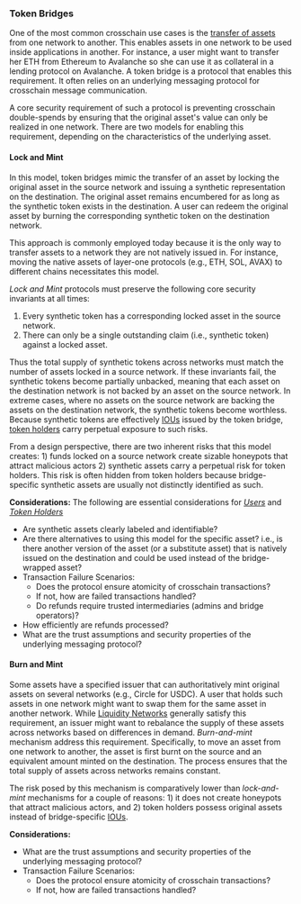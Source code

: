 ### Token Bridges
One of the most common crosschain use cases is the [transfer of assets](../../01intro/introduction.md#types-of-crosschain-interaction) from one network to another. This enables assets in one network to be used inside applications in another. For instance, a user might want to transfer her ETH from Ethereum to Avalanche so she can use it as collateral in a lending protocol on Avalanche. A token bridge is a protocol that enables this requirement. It often relies on an underlying messaging protocol for crosschain message communication. 

A core security requirement of such a protocol is preventing crosschain double-spends by ensuring that the original asset's value can only be realized in one network. There are two models for enabling this requirement, depending on the characteristics of the underlying asset.

#### Lock and Mint
In this model, token bridges mimic the transfer of an asset by locking the original asset in the source network and issuing a synthetic representation on the destination. The original asset remains encumbered for as long as the synthetic token exists in the destination. A user can redeem the original asset by burning the corresponding synthetic token on the destination network.

This approach is commonly employed today because it is the only way to transfer assets to a network they are not natively issued in. For instance, moving the native assets of layer-one protocols (e.g., ETH, SOL, AVAX) to different chains necessitates this model. 

*Lock and Mint* protocols must preserve the following core security invariants at all times:

1. Every synthetic token has a corresponding locked asset in the source network.
1. There can only be a single outstanding claim (i.e., synthetic token) against a locked asset.  

Thus the total supply of synthetic tokens across networks must match the number of assets locked in a source network. If these invariants fail, the synthetic tokens become partially unbacked, meaning that each asset on the destination network is not backed by an asset on the source network. In extreme cases, where no assets on the source network are backing the assets on the destination network, the synthetic tokens become worthless. Because synthetic tokens are effectively [IOUs](https://www.investopedia.com/terms/i/iou.asp) issued by the token bridge, [token holders](../../01intro/introduction.md#stakeholders) carry perpetual exposure to such risks. 

From a design perspective, there are two inherent risks that this model creates: 1) funds locked on a source network create sizable honeypots that attract malicious actors 2) synthetic assets carry a perpetual risk for token holders. This risk is often hidden from token holders because bridge-specific synthetic assets are usually not distinctly identified as such. 

**Considerations:**
The following are essential considerations for [*Users*](../../01intro/introduction.md#stakeholders) and [*Token Holders*](../../01intro/introduction.md#stakeholders)

- Are synthetic assets clearly labeled and identifiable?
- Are there alternatives to using this model for the specific asset? i.e., is there another version of the asset (or a substitute asset) that is natively issued on the destination and could be used instead of the bridge-wrapped asset?
- Transaction Failure Scenarios:
    - Does the protocol ensure atomicity of crosschain transactions? 
    - If not, how are failed transactions handled?
    - Do refunds require trusted intermediaries (admins and bridge operators)?
- How efficiently are refunds processed?
- What are the trust assumptions and security properties of the underlying messaging protocol?

#### Burn and Mint 

Some assets have a specified issuer that can authoritatively mint original assets on several networks (e.g., Circle for USDC). A user that holds such assets in one network might want to swap them for the same asset in another network. While [Liquidity Networks](liquidity-networks.md) generally satisfy this requirement, an issuer might want to rebalance the supply of these assets across networks based on differences in demand. *Burn-and-mint* mechanism address this requirement. Specifically, to move an asset from one network to another, the asset is first burnt on the source and an equivalent amount minted on the destination. The process ensures that the total supply of assets across networks remains constant. 

The risk posed by this mechanism is comparatively lower than *lock-and-mint* mechanisms for a couple of reasons: 1) it does not create honeypots that attract malicious actors, and 2) token holders possess original assets instead of bridge-specific [IOUs](https://www.investopedia.com/terms/i/iou.asp).  

**Considerations:**

- What are the trust assumptions and security properties of the underlying messaging protocol?
- Transaction Failure Scenarios:
    - Does the protocol ensure atomicity of crosschain transactions? 
    - If not, how are failed transactions handled?